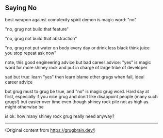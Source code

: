 ## Saying No

best weapon against complexity spirit demon is magic word: "no"

"no, grug not build that feature"

"no, grug not build that abstraction"

"no, grug not put water on body every day or drink less black think juice you stop repeat ask now"

note, this good engineering advice but bad career advice: "yes" is magic word for more shiney rock
and put in charge of large tribe of developer

sad but true: learn "yes" then learn blame other grugs when fail, ideal career advice

but grug must to grug be true, and "no" is magic grug word. Hard say at first, especially if you
nice grug and don't like disappoint people (many such grugs!) but easier over time even though
shiney rock pile not as high as might otherwise be

is ok: how many shiney rock grug really need anyway?

---

(Original content from https://grugbrain.dev/)
